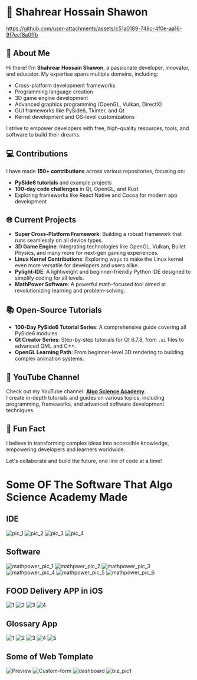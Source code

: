 # 🚀 Shahrear Hossain Shawon 


https://github.com/user-attachments/assets/c51a0189-748c-4f0e-aa16-9f7ecf8a0ffb




## 🌟 About Me  
Hi there! I'm **Shahrear Hossain Shawon**, a passionate developer, innovator, and educator. My expertise spans multiple domains, including:  
- Cross-platform development frameworks  
- Programming language creation  
- 3D game engine development  
- Advanced graphics programming (OpenGL, Vulkan, DirectX)  
- GUI frameworks like PySide6, Tkinter, and Qt  
- Kernel development and OS-level customizations  

I strive to empower developers with free, high-quality resources, tools, and software to build their dreams.  

## 💻 Contributions  
I have made **150+ contributions** across various repositories, focusing on:  
- **PySide6 tutorials** and example projects  
- **100-day code challenges** in Qt, OpenGL, and Rust  
- Exploring frameworks like React Native and Cocoa for modern app development  

## 🌐 Current Projects  
- **Super Cross-Platform Framework**: Building a robust framework that runs seamlessly on all device types.  
- **3D Game Engine**: Integrating technologies like OpenGL, Vulkan, Bullet Physics, and many more for next-gen gaming experiences.  
- **Linux Kernel Contributions**: Exploring ways to make the Linux kernel even more versatile for developers and users alike.  
- **Pylight-IDE**: A lightweight and beginner-friendly Python IDE designed to simplify coding for all levels.  
- **MathPower Software**: A powerful math-focused tool aimed at revolutionizing learning and problem-solving.  

## 📚 Open-Source Tutorials  
- **100-Day PySide6 Tutorial Series**: A comprehensive guide covering all PySide6 modules.  
- **Qt Creator Series**: Step-by-step tutorials for Qt 6.7.8, from `.ui` files to advanced QML and C++.  
- **OpenGL Learning Path**: From beginner-level 3D rendering to building complex animation systems.  

## 🎥 YouTube Channel  
Check out my YouTube channel: [**Algo Science Academy**](https://youtube.com/@algoscienceacademy?feature=shared).  
I create in-depth tutorials and guides on various topics, including programming, frameworks, and advanced software development techniques.  

## 🌈 Fun Fact  
I believe in transforming complex ideas into accessible knowledge, empowering developers and learners worldwide.  

Let's collaborate and build the future, one line of code at a time!

# Some OF The Software  That Algo Science Academy Made
## IDE 
![pic_1](https://github.com/user-attachments/assets/72e592eb-d20b-46fe-a5e6-c24e7cf62ca6)
![pic_2](https://github.com/user-attachments/assets/2fbf4955-2909-4d5b-8ae9-1f3fa73d2f2b)
![pic_3](https://github.com/user-attachments/assets/0758ddf3-0851-4470-9453-5a7e1c8c9486)
![pic_4](https://github.com/user-attachments/assets/0cca0317-17d1-433b-9a9d-5e5f25822e3d)

## Software
![mathpower_pic_1](https://github.com/user-attachments/assets/c53f9828-2c37-44fd-9b11-4acaab20ce4f)
![mathpwer_pic_2](https://github.com/user-attachments/assets/9b8e3dbc-384f-41be-9483-c9b3cbc38942)
![mathpower_pic_3](https://github.com/user-attachments/assets/1d5d5039-2f37-4747-b9b5-52795ad92ba0)
![mathpower_pic_4](https://github.com/user-attachments/assets/7451d3dc-e98d-4066-a3ee-f07f45a7a22f)
![mathpower_pic_5](https://github.com/user-attachments/assets/9fed3a10-d64a-4780-84b8-1afabdc6bb10)
![mathpower_pic_6](https://github.com/user-attachments/assets/102b6d7f-1389-40ce-832f-d0d8ee6b47ae)

## FOOD Delivery APP in iOS 
![1](https://github.com/user-attachments/assets/e2619d80-b069-4af9-b948-c5adbdc0f3e6)
![2](https://github.com/user-attachments/assets/5f6faed2-9cd9-4a7d-b1c3-cc0c0ba3c234)
![3](https://github.com/user-attachments/assets/de397364-227b-43d2-b164-b430a5a35cf6)
![4](https://github.com/user-attachments/assets/31f08cf4-bb5a-4319-8548-28750e4a4183)

## Glossary App
![1](https://github.com/user-attachments/assets/cac64833-8e96-4afe-9d9c-f4ac524060eb)
![2](https://github.com/user-attachments/assets/6b562277-758e-40fb-b836-ed22eada1c77)
![3](https://github.com/user-attachments/assets/d6c74155-bc5c-4e31-9b3b-bb00e108fcd4)
![4](https://github.com/user-attachments/assets/1dc99336-05be-461b-9ff5-51c216a4468c)
![5](https://github.com/user-attachments/assets/4221bb15-7039-4871-b1a7-0b7eef0543c9)

## Some of Web Template
![Preview](https://github.com/user-attachments/assets/4d69e98c-6040-4549-bfa1-50bc75437277)
![Custom-form](https://github.com/user-attachments/assets/37c03c0a-abd2-41f6-af5f-07bffd28b645)
![dashboard](https://github.com/user-attachments/assets/cb4578a3-4697-4358-85c7-009f233ab862)
![biz_pic1](https://github.com/user-attachments/assets/4a81fdbf-1473-4585-8a91-e9ef46e9d2f8)

